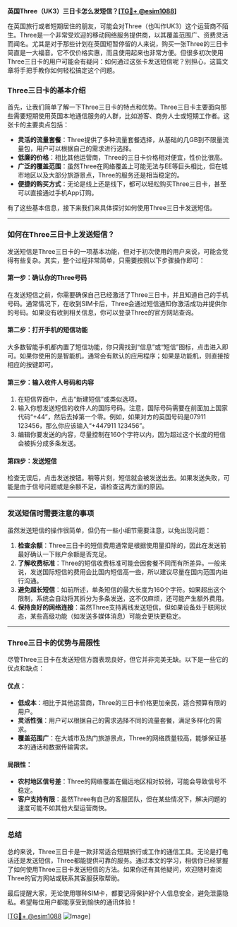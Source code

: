 **英国Three（UK3）三日卡怎么发短信？[[TG💪+ @esim1088](https://t.me/s/esim1088)]**

在英国旅行或者短期居住的朋友，可能会对Three（也叫作UK3）这个运营商不陌生。Three是一个非常受欢迎的移动网络服务提供商，以其覆盖范围广、资费灵活而闻名。尤其是对于那些计划在英国短暂停留的人来说，购买一张Three的三日卡简直是一大福音。它不仅价格实惠，而且使用起来也非常方便。但很多初次使用Three三日卡的用户可能会有疑问：如何通过这张卡发送短信呢？别担心，这篇文章将手把手教你如何轻松搞定这个问题。

### Three三日卡的基本介绍

首先，让我们简单了解一下Three三日卡的特点和优势。Three三日卡主要面向那些需要短期使用英国本地通信服务的人群，比如游客、商务人士或短期工作者。这张卡的主要卖点包括：

- **灵活的流量套餐**：Three提供了多种流量套餐选择，从基础的几GB到不限量流量包，用户可以根据自己的需求进行选择。
- **低廉的价格**：相比其他运营商，Three的三日卡价格相对便宜，性价比很高。
- **广泛的覆盖范围**：虽然Three在网络覆盖上可能无法与EE等巨头相比，但在城市地区以及大部分旅游景点，Three的服务还是相当稳定的。
- **便捷的购买方式**：无论是线上还是线下，都可以轻松购买Three三日卡，甚至可以直接通过手机App订购。

有了这些基本信息，接下来我们来具体探讨如何使用Three三日卡发送短信。

---

### 如何在Three三日卡上发送短信？

发送短信是Three三日卡的一项基本功能，但对于初次使用的用户来说，可能会觉得有些复杂。其实，整个过程非常简单，只需要按照以下步骤操作即可：

#### 第一步：确认你的Three号码

在发送短信之前，你需要确保自己已经激活了Three三日卡，并且知道自己的手机号码。通常情况下，在收到SIM卡后，Three会通过短信通知你激活成功并提供你的号码。如果没有收到相关信息，你可以登录Three的官方网站查询。

#### 第二步：打开手机的短信功能

大多数智能手机都内置了短信功能，你只需找到“信息”或“短信”图标，点击进入即可。如果你使用的是智能机，通常会有默认的应用程序；如果是功能机，则直接按相应的按键即可。

#### 第三步：输入收件人号码和内容

1. 在短信界面中，点击“新建短信”或类似选项。
2. 输入你想发送短信的收件人的国际号码。注意，国际号码需要在前面加上国家代码“+44”，然后去掉第一个零。例如，如果对方的英国号码是07911 123456，那么你应该输入“+447911 123456”。
3. 编辑你要发送的内容，尽量控制在160个字符以内，因为超过这个长度的短信会被拆分成多条发送。

#### 第四步：发送短信

检查无误后，点击发送按钮。稍等片刻，短信就会被发送出去。如果发送失败，可能是由于信号问题或是余额不足，请检查这两方面的原因。

---

### 发送短信时需要注意的事项

虽然发送短信的操作很简单，但仍有一些小细节需要注意，以免出现问题：

1. **检查余额**：Three三日卡的短信费用通常是根据使用量扣除的，因此在发送前最好确认一下账户余额是否充足。
2. **了解收费标准**：Three的短信收费标准可能会因套餐不同而有所差异。一般来说，发送国际短信的费用会比国内短信高一些，所以建议尽量在国内范围内进行沟通。
3. **避免超长短信**：如前所述，单条短信的最大长度为160个字符。如果超出这个限制，系统会自动将其拆分为多条发送，这不仅麻烦，还可能产生额外费用。
4. **保持良好的网络连接**：虽然Three支持离线发送短信，但如果设备处于联网状态，某些高级功能（如发送多媒体消息）可能会更快更稳定。

---

### Three三日卡的优势与局限性

尽管Three三日卡在发送短信方面表现良好，但它并非完美无缺。以下是一些它的优点和缺点：

#### 优点：
- **低成本**：相比于其他运营商，Three的三日卡价格更加亲民，适合预算有限的用户。
- **灵活性强**：用户可以根据自己的需求选择不同的流量套餐，满足多样化的需求。
- **覆盖范围广**：在大城市及热门旅游景点，Three的网络质量较高，能够保证基本的通话和数据传输需求。

#### 局限性：
- **农村地区信号差**：Three的网络覆盖在偏远地区相对较弱，可能会导致信号不稳定。
- **客户支持有限**：虽然Three有自己的客服团队，但在某些情况下，解决问题的速度可能不如其他大型运营商快。

---

### 总结

总的来说，Three三日卡是一款非常适合短期旅行或工作的通信工具。无论是打电话还是发送短信，Three都能提供可靠的服务。通过本文的学习，相信你已经掌握了如何使用Three三日卡发送短信的方法。如果你还有其他疑问，欢迎随时查阅Three的官方网站或联系其客服获取帮助。

最后提醒大家，无论使用哪种SIM卡，都要记得保护好个人信息安全，避免泄露隐私。希望每位用户都能享受到愉快的通讯体验！

[[TG💪+ @esim1088](https://t.me/s/esim1088) ![Image](https://i.postimg.cc/4NQfJmqS/Snipaste-2025-05-13-00-14-12.png)]